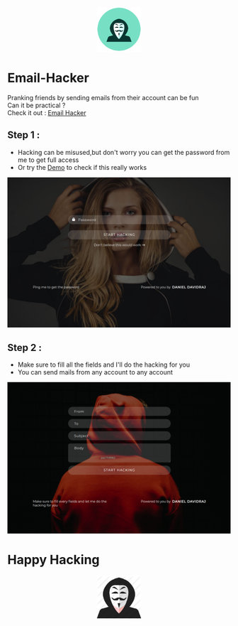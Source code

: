 <div align="center">
<img src="icon.png" height="100px" width="100px">
</div>

# Email-Hacker
Pranking friends by sending emails from their account can be fun <br>
Can it be practical ? <br>
Check it out :
[Email Hacker](http://danieldavidraj.rf.gd/?i=1)

## Step 1 :
* Hacking can be misused,but don't worry you can get the password from me to get full access
* Or try the [Demo](http://danieldavidraj.rf.gd/Demo.php) to check if this really works
<div align="center">
<img src="1.png" height="auto" width="800px">
</div>

## Step 2 :
* Make sure to fill all the fields and I'll do the hacking for you
* You can send mails from any account to any account 
<div align="center">
<img src="2.png" height="auto" width="800px">
</div>

# Happy Hacking
<div align="center">
<img src="3.png" height="100px" width="100px">
</div>
